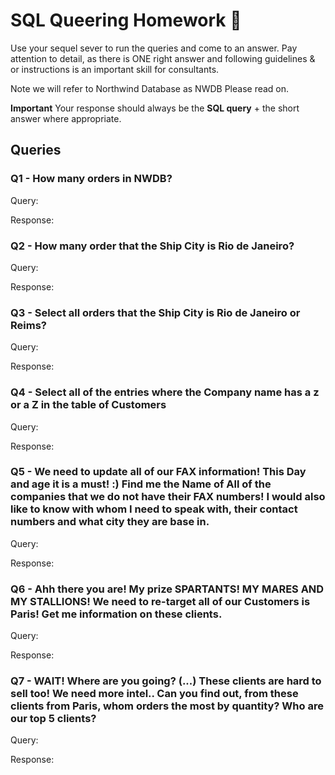# SQL Queering Homework :taco:

Use your sequel sever to run the queries and come to an answer.
Pay attention to detail, as there is ONE right answer and following guidelines & or instructions is an important skill for consultants.

Note we will refer to Northwind Database as NWDB
Please read on.

**Important**
Your response should always be the **SQL query** + the short answer where appropriate.

## Queries

### Q1 - How many orders in NWDB?

Query:

Response:


### Q2 - How many order that the Ship City is Rio de Janeiro?

Query:

Response:

### Q3 - Select all orders that the Ship City is Rio de Janeiro or Reims?

Query:

Response:

### Q4 - Select all of the entries where the Company name has a z or a Z in the table of Customers

Query:

Response:

### Q5 - We need to update all of our FAX information! This Day and age it is a must! :) Find me the Name of All of the companies that we do not have their FAX numbers! I would also like to know with whom I need to speak with, their contact numbers and what city they are base in.

Query:

Response:

### Q6 - Ahh there you are! My prize SPARTANTS! MY MARES AND MY STALLIONS! We need to re-target all of our Customers is Paris! Get me information on these clients.

Query:

Response:

### Q7 - WAIT! Where are you going? (...) These clients are hard to sell too! We need more intel.. Can you find out, from these clients from Paris, whom orders the most by quantity? Who are our top 5 clients?  

Query:

Response:
